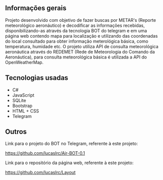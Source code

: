 ## Informações gerais

Projeto desenvolvido com objetivo de fazer buscas por METAR's (Reporte meteorológico aeronáutico) e decodificar as informações recebidas, disponibilizando-as através da tecnologia BOT do telegram e em uma página web contendo mapa para localização e utilizando das coordenadas do local consultado para obter informação meterológica básica, como temperatura, humidade etc. O projeto utiliza API de consulta meteorológica aeronáutica através do REDEMET (Rede de Meteorologia do Comando da Aeronáutica), para consulta meteorológica básica é utilizada a API do OpenWeatherMap.
 
## Tecnologias usadas

* C#
* JavaScript
* SQLite
* Bootstrap
* HTML + CSS
* Telegram

## Outros

Link para o projeto do BOT no Telegram, referente à este projeto:

https://github.com/lucaslrc/Air-BOT-0.1

Link para o repositório da página web, referente à este projeto:

https://github.com/lucaslrc/Layout
